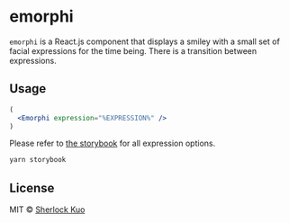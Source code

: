 # emorphi

`emorphi` is a React.js component that displays a smiley with a small set of facial expressions for the time being. There is a transition between expressions.

## Usage

```jsx
(
  <Emorphi expression="%EXPRESSION%" />
)
```

Please refer to [the storybook](https://nephoooooo.github.io/emorphi) for all expression options.

```sh
yarn storybook
```

## License

MIT © [Sherlock Kuo](https://github.com/nephoooooo)
